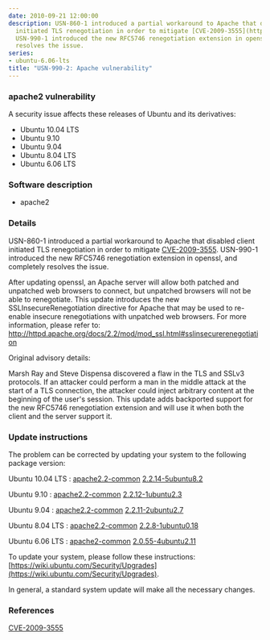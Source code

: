 ```yaml
---
date: 2010-09-21 12:00:00
description: USN-860-1 introduced a partial workaround to Apache that disabled client
  initiated TLS renegotiation in order to mitigate [CVE-2009-3555](http://people.ubuntu.com/~ubuntu-security/cve/CVE-2009-3555).
  USN-990-1 introduced the new RFC5746 renegotiation extension in openssl, and completely
  resolves the issue.
series:
- ubuntu-6.06-lts
title: "USN-990-2: Apache vulnerability"
---
```


### apache2 vulnerability

A security issue affects these releases of Ubuntu and its derivatives:

* Ubuntu 10.04 LTS
* Ubuntu 9.10
* Ubuntu 9.04
* Ubuntu 8.04 LTS
* Ubuntu 6.06 LTS

### Software description

* apache2 

### Details

USN-860-1 introduced a partial workaround to Apache that disabled client initiated TLS renegotiation in order to mitigate [CVE-2009-3555](http://people.ubuntu.com/~ubuntu-security/cve/CVE-2009-3555). USN-990-1 introduced the new RFC5746 renegotiation extension in openssl, and completely resolves the issue.

After updating openssl, an Apache server will allow both patched and unpatched web browsers to connect, but unpatched browsers will not be able to renegotiate. This update introduces the new SSLInsecureRenegotiation directive for Apache that may be used to re-enable insecure renegotiations with unpatched web browsers. For more information, please refer to: http://httpd.apache.org/docs/2.2/mod/mod_ssl.html#sslinsecurerenegotiation

Original advisory details:

 Marsh Ray and Steve Dispensa discovered a flaw in the TLS and SSLv3 protocols. If an attacker could perform a man in the middle attack at the start of a TLS connection, the attacker could inject arbitrary content at the beginning of the user&#39;s session. This update adds backported support for the new RFC5746 renegotiation extension and will use it when both the client and the server support it. 

### Update instructions

The problem can be corrected by updating your system to the following package version:

Ubuntu 10.04 LTS
 : [apache2.2-common](https://launchpad.net/ubuntu/+source/apache2) <span> [2.2.14-5ubuntu8.2](https://launchpad.net/ubuntu/+source/apache2/2.2.14-5ubuntu8.2) </span> 

Ubuntu 9.10
 : [apache2.2-common](https://launchpad.net/ubuntu/+source/apache2) <span> [2.2.12-1ubuntu2.3](https://launchpad.net/ubuntu/+source/apache2/2.2.12-1ubuntu2.3) </span> 

Ubuntu 9.04
 : [apache2.2-common](https://launchpad.net/ubuntu/+source/apache2) <span> [2.2.11-2ubuntu2.7](https://launchpad.net/ubuntu/+source/apache2/2.2.11-2ubuntu2.7) </span> 

Ubuntu 8.04 LTS
 : [apache2.2-common](https://launchpad.net/ubuntu/+source/apache2) <span> [2.2.8-1ubuntu0.18](https://launchpad.net/ubuntu/+source/apache2/2.2.8-1ubuntu0.18) </span> 

Ubuntu 6.06 LTS
 : [apache2-common](https://launchpad.net/ubuntu/+source/apache2) <span> [2.0.55-4ubuntu2.11](https://launchpad.net/ubuntu/+source/apache2/2.0.55-4ubuntu2.11) </span> 

To update your system, please follow these instructions: [https://wiki.ubuntu.com/Security/Upgrades](https://wiki.ubuntu.com/Security/Upgrades).

In general, a standard system update will make all the necessary changes. 

### References

 [CVE-2009-3555](http://people.ubuntu.com/~ubuntu-security/cve/CVE-2009-3555)

